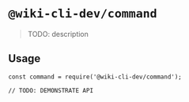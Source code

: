 # `@wiki-cli-dev/command`

> TODO: description

## Usage

```
const command = require('@wiki-cli-dev/command');

// TODO: DEMONSTRATE API
```
